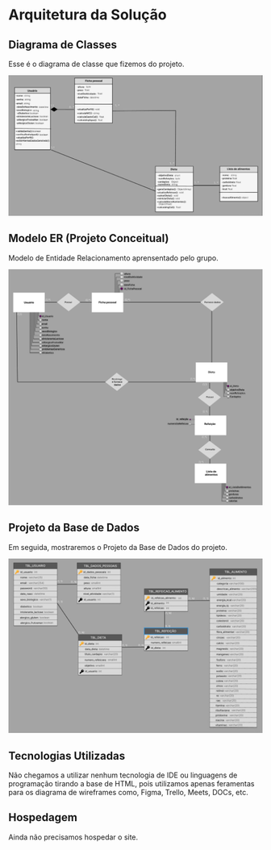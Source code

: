 # Arquitetura da Solução

## Diagrama de Classes

Esse é o diagrama de classe que fizemos do projeto.

<img src="https://github.com/ICEI-PUC-Minas-PMV-ADS/pmv-ads-2022-2-e2-proj-int-t4-nutrix/blob/3abf64bb1b735db5a6eafa0e4ec0a2e789762a9a/docs/img/Diagrama%20de%20Classe.jpg">

## Modelo ER (Projeto Conceitual)

Modelo de Entidade Relacionamento aprensentado pelo grupo.

<img src="https://github.com/ICEI-PUC-Minas-PMV-ADS/pmv-ads-2022-2-e2-proj-int-t4-nutrix/blob/e3e988368ba21ec0fa3381abc4971e9fcca2a43c/docs/img/DER.png">

## Projeto da Base de Dados

Em seguida, mostraremos o Projeto da Base de Dados do projeto.

<img src="https://github.com/ICEI-PUC-Minas-PMV-ADS/pmv-ads-2022-2-e2-proj-int-t4-nutrix/blob/3abf64bb1b735db5a6eafa0e4ec0a2e789762a9a/docs/img/Base%20de%20Dados.jpg">

## Tecnologias Utilizadas

Não chegamos a utilizar nenhum tecnologia de IDE ou linguagens de programação tirando a base de HTML, pois utilizamos apenas feramentas para os diagrama de wireframes como, Figma, Trello, Meets, DOCs, etc.

## Hospedagem

Ainda não precisamos hospedar o site.
